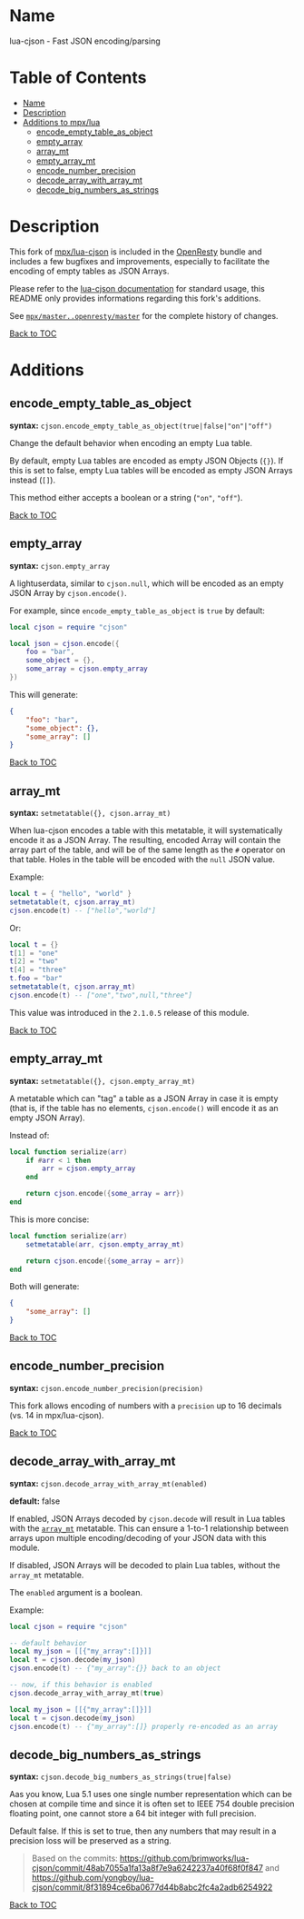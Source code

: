 Name
====

lua-cjson - Fast JSON encoding/parsing

Table of Contents
=================

* [Name](#name)
* [Description](#description)
* [Additions to mpx/lua](#additions)
    * [encode_empty_table_as_object](#encode_empty_table_as_object)
    * [empty_array](#empty_array)
    * [array_mt](#array_mt)
    * [empty_array_mt](#empty_array_mt)
    * [encode_number_precision](#encode_number_precision)
    * [decode_array_with_array_mt](#decode_array_with_array_mt)
    * [decode_big_numbers_as_strings](#decode_big_numbers_as_strings)

Description
===========

This fork of [mpx/lua-cjson](https://github.com/mpx/lua-cjson) is included in
the [OpenResty](https://openresty.org/) bundle and includes a few bugfixes and
improvements, especially to facilitate the encoding of empty tables as JSON Arrays.

Please refer to the [lua-cjson documentation](http://www.kyne.com.au/~mark/software/lua-cjson.php)
for standard usage, this README only provides informations regarding this fork's additions.

See [`mpx/master..openresty/master`](https://github.com/mpx/lua-cjson/compare/master...openresty:master)
for the complete history of changes.

[Back to TOC](#table-of-contents)

Additions
=========

encode_empty_table_as_object
----------------------------
**syntax:** `cjson.encode_empty_table_as_object(true|false|"on"|"off")`

Change the default behavior when encoding an empty Lua table.

By default, empty Lua tables are encoded as empty JSON Objects (`{}`). If this is set to false,
empty Lua tables will be encoded as empty JSON Arrays instead (`[]`).

This method either accepts a boolean or a string (`"on"`, `"off"`).

[Back to TOC](#table-of-contents)

empty_array
-----------
**syntax:** `cjson.empty_array`

A lightuserdata, similar to `cjson.null`, which will be encoded as an empty JSON Array by
`cjson.encode()`.

For example, since `encode_empty_table_as_object` is `true` by default:

```lua
local cjson = require "cjson"

local json = cjson.encode({
    foo = "bar",
    some_object = {},
    some_array = cjson.empty_array
})
```

This will generate:

```json
{
    "foo": "bar",
    "some_object": {},
    "some_array": []
}
```

[Back to TOC](#table-of-contents)

array_mt
--------
**syntax:** `setmetatable({}, cjson.array_mt)`

When lua-cjson encodes a table with this metatable, it will systematically
encode it as a JSON Array. The resulting, encoded Array will contain the array
part of the table, and will be of the same length as the `#` operator on that
table. Holes in the table will be encoded with the `null` JSON value.

Example:

```lua
local t = { "hello", "world" }
setmetatable(t, cjson.array_mt)
cjson.encode(t) -- ["hello","world"]
```

Or:

```lua
local t = {}
t[1] = "one"
t[2] = "two"
t[4] = "three"
t.foo = "bar"
setmetatable(t, cjson.array_mt)
cjson.encode(t) -- ["one","two",null,"three"]
```

This value was introduced in the `2.1.0.5` release of this module.

[Back to TOC](#table-of-contents)

empty_array_mt
--------------
**syntax:** `setmetatable({}, cjson.empty_array_mt)`

A metatable which can "tag" a table as a JSON Array in case it is empty (that is, if the
table has no elements, `cjson.encode()` will encode it as an empty JSON Array).

Instead of:

```lua
local function serialize(arr)
    if #arr < 1 then
        arr = cjson.empty_array
    end

    return cjson.encode({some_array = arr})
end
```

This is more concise:

```lua
local function serialize(arr)
    setmetatable(arr, cjson.empty_array_mt)

    return cjson.encode({some_array = arr})
end
```

Both will generate:

```json
{
    "some_array": []
}
```

[Back to TOC](#table-of-contents)

encode_number_precision
-----------------------
**syntax:** `cjson.encode_number_precision(precision)`

This fork allows encoding of numbers with a `precision` up to 16 decimals (vs. 14 in mpx/lua-cjson).

[Back to TOC](#table-of-contents)

decode_array_with_array_mt
--------------------------
**syntax:** `cjson.decode_array_with_array_mt(enabled)`

**default:** false

If enabled, JSON Arrays decoded by `cjson.decode` will result in Lua
tables with the [`array_mt`](#array_mt) metatable. This can ensure a 1-to-1
relationship between arrays upon multiple encoding/decoding of your
JSON data with this module.

If disabled, JSON Arrays will be decoded to plain Lua tables, without
the `array_mt` metatable.

The `enabled` argument is a boolean.

Example:

```lua
local cjson = require "cjson"

-- default behavior
local my_json = [[{"my_array":[]}]]
local t = cjson.decode(my_json)
cjson.encode(t) -- {"my_array":{}} back to an object

-- now, if this behavior is enabled
cjson.decode_array_with_array_mt(true)

local my_json = [[{"my_array":[]}]]
local t = cjson.decode(my_json)
cjson.encode(t) -- {"my_array":[]} properly re-encoded as an array
```

decode_big_numbers_as_strings
-----------------------
**syntax:** `cjson.decode_big_numbers_as_strings(true|false)`

Aas you know, Lua 5.1 uses one single number representation which can be chosen at compile time and since it is often set to IEEE 754 double precision floating point, one cannot store a 64 bit integer with full precision.

Default false. If this is set to true, then any numbers that may result in a precision loss will be preserved as a string.

> Based on the commits: https://github.com/brimworks/lua-cjson/commit/48ab7055a1fa13a8f7e9a6242237a40f68f0f847
> and https://github.com/yongboy/lua-cjson/commit/8f31894ce6ba0677d44b8abc2fc4a2adb6254922

[Back to TOC](#table-of-contents)
